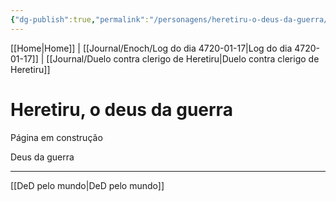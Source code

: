 ```yaml
---
{"dg-publish":true,"permalink":"/personagens/heretiru-o-deus-da-guerra/","dgHomeLink":true,"dgPassFrontmatter":false}
---
```


[[Home|Home]] | [[Journal/Enoch/Log do dia 4720-01-17|Log do dia 4720-01-17]] | [[Journal/Duelo contra clerigo de Heretiru|Duelo contra clerigo de Heretiru]] 

# Heretiru, o deus da guerra
Página em construção

Deus da guerra

---
[[DeD pelo mundo|DeD pelo mundo]] 
